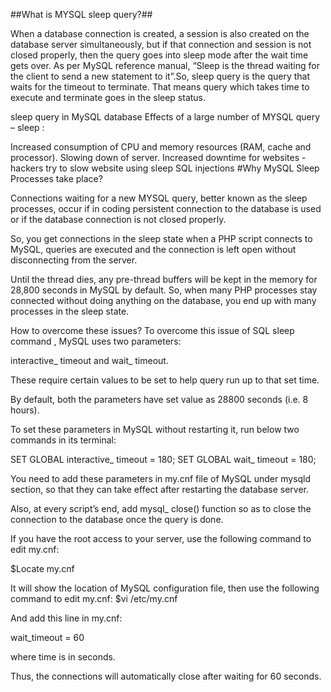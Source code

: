 ##What is MYSQL sleep query?##

When a database connection is created, a session is also created on the database server simultaneously, but if that connection and session is not closed properly, then the query goes into sleep mode after the wait time gets over. As per MySQL reference manual, “Sleep is the thread waiting for the client to send a new statement to it”.So, sleep query is the query that waits for the timeout to terminate. That means query which takes time to execute and terminate goes in the sleep status.

sleep query in MySQL database 
Effects of a large number of MYSQL query – sleep :

Increased consumption of CPU and memory resources (RAM, cache and processor).
Slowing down of server.
Increased downtime for websites -hackers try to slow website using sleep SQL injections
#Why MySQL Sleep Processes take place?

Connections waiting for a new MYSQL query, better known as the sleep processes, occur if in coding persistent connection to the database is used or if the database connection is not closed properly.

So, you get connections in the sleep state when a PHP script connects to MySQL, queries are executed and the connection is left open without disconnecting from the server.

Until the thread dies, any pre-thread buffers will be kept in the memory for 28,800 seconds in MySQL by default.
So, when many PHP processes stay connected without doing anything on the database, you end up with many processes in the sleep state.

How to overcome these issues?
To overcome this issue of SQL sleep command , MySQL uses two parameters:

interactive_ timeout and wait_ timeout.

These require certain values to be set to help query run up to that set time.

By default, both the parameters have set value as 28800 seconds (i.e. 8 hours).

To set these parameters in MySQL without restarting it, run below two commands in its terminal:

SET GLOBAL interactive_ timeout = 180;
SET GLOBAL wait_ timeout = 180;

You need to add these parameters in my.cnf file of MySQL under mysqld section, so that they can take effect after restarting the database server.

Also, at every script’s end, add mysql_ close() function so as to close the connection to the database once the query is done.

If you have the root access to your server, use the following command to edit my.cnf:

  $Locate my.cnf

It will show the location of MySQL configuration file, then use the following command to edit my.cnf:
$vi /etc/my.cnf

And add this line in my.cnf:

  wait_timeout = 60

where time is in seconds.

Thus, the connections will automatically close after waiting for 60 seconds.
